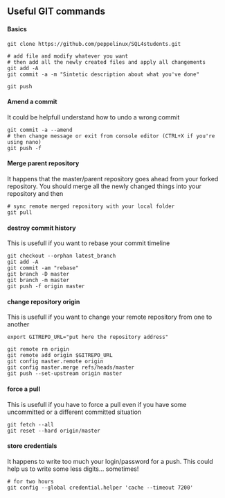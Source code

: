 ## Useful GIT commands


#### Basics
````
git clone https://github.com/peppelinux/SQL4students.git

# add file and modify whatever you want
# then add all the newly created files and apply all changements
git add -A
git commit -a -m "Sintetic description about what you've done"

git push 
````

#### Amend a commit
It could be helpfull understand how to undo a wrong commit

````
git commit -a --amend
# then change message or exit from console editor (CTRL+X if you're using nano)
git push -f
````

#### Merge parent repository
It happens that the master/parent repository goes ahead from your forked repository.
You should merge all the newly changed things into your repository and then

````
# sync remote merged repository with your local folder
git pull
````

#### destroy commit history
This is usefull if you want to rebase your commit timeline
````
git checkout --orphan latest_branch
git add -A
git commit -am "rebase"
git branch -D master
git branch -m master
git push -f origin master
````
#### change repository origin
This is usefull if you want to change your remote repository from one to another
````
export GITREPO_URL="put here the repository address"

git remote rm origin
git remote add origin $GITREPO_URL
git config master.remote origin
git config master.merge refs/heads/master
git push --set-upstream origin master
````
#### force a pull
This is usefull if you have to force a pull even if you have some uncommitted or a different committed situation
````
git fetch --all
git reset --hard origin/master
````
#### store credentials
It happens to write too much your login/password for a push.
This could help us to write some less digits... sometimes!
````
# for two hours
git config --global credential.helper 'cache --timeout 7200'
````
